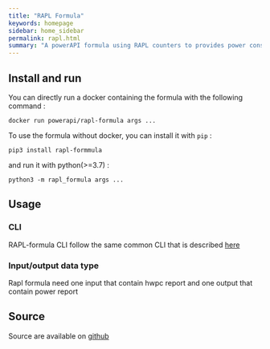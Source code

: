 ```yaml
---
title: "RAPL Formula"
keywords: homepage
sidebar: home_sidebar 
permalink: rapl.html
summary: "A powerAPI formula using RAPL counters to provides power consumption information of each socket of the monitored machine."
---
```


## Install and run

You can directly run a docker containing the formula with the following
command : 

	docker run powerapi/rapl-formula args ...

To use the formula without docker, you can install it with `pip` :

	pip3 install rapl-formmula 

and run it with python(>=3.7) : 

	python3 -m rapl_formula args ...


## Usage

### CLI

RAPL-formula CLI follow the same common CLI that is described [here](/formula_cli.html)

### Input/output data type

Rapl formula need one input that contain hwpc report and one output that contain power report

## Source

Source are available on [github](https://github.com/powerapi-ng/rapl-formula)
